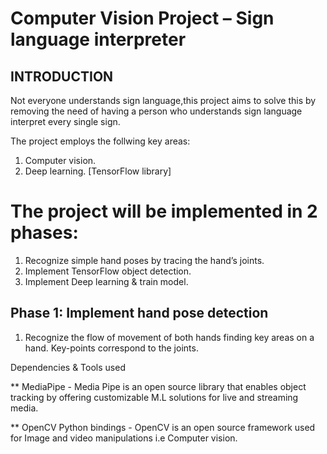 # Computer Vision Project – Sign language interpreter

## INTRODUCTION

Not everyone understands sign language,this project aims to solve this by removing the need of having a person who understands sign language interpret every single sign.

The project employs the follwing key areas:
1. Computer vision.
2. Deep learning. [TensorFlow library]

# The project will be implemented in 2 phases:
1. Recognize simple hand poses by tracing the hand’s joints.
2. Implement TensorFlow object detection.
3. Implement Deep learning & train model.

## Phase 1: Implement hand pose detection
1. Recognize the flow of movement of both hands finding key areas on a hand. Key-points correspond to the joints.

Dependencies & Tools used

** MediaPipe - Media Pipe is an open source library that enables object tracking by offering customizable M.L solutions for live and streaming media.

** OpenCV Python bindings - OpenCV is an open source framework used for Image and video manipulations i.e Computer vision.




